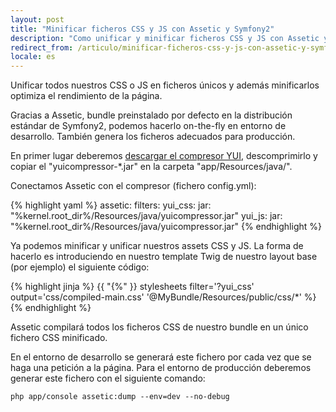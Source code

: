```yaml
---
layout: post
title: "Minificar ficheros CSS y JS con Assetic y Symfony2"
description: "Como unificar y minificar ficheros CSS y JS con Assetic y Symfony2"
redirect_from: /articulo/minificar-ficheros-css-y-js-con-assetic-y-symfony2/
locale: es
---
```


Unificar todos nuestros CSS o JS en ficheros únicos y además minificarlos optimiza el rendimiento de la página.

Gracias a Assetic, bundle preinstalado por defecto en la distribución estándar de Symfony2, podemos hacerlo on-the-fly en entorno de desarrollo. También genera los ficheros adecuados para producción.

En primer lugar deberemos <a href="http://yuilibrary.com/download/yuicompressor/" target="_blank">descargar el compresor YUI</a>, descomprimirlo y copiar el "yuicompressor-*.jar" en la carpeta "app/Resources/java/".

Conectamos Assetic con el compresor (fichero config.yml):

{% highlight yaml %}
assetic:
    filters:
        yui_css:
            jar: "%kernel.root_dir%/Resources/java/yuicompressor.jar"
        yui_js:
            jar: "%kernel.root_dir%/Resources/java/yuicompressor.jar"
{% endhighlight %}

Ya podemos minificar y unificar nuestros assets CSS y JS. La forma de hacerlo es introduciendo en nuestro template Twig de nuestro layout base (por ejemplo) el siguiente código:

{% highlight jinja %}
{{ "{%" }} stylesheets filter='?yui_css' output='css/compiled-main.css'
    '@MyBundle/Resources/public/css/*'
%}
{% endhighlight %}

Assetic compilará todos los ficheros CSS de nuestro bundle en un único fichero CSS minificado.

En el entorno de desarrollo se generará este fichero por cada vez que se haga una petición a la página. Para el entorno de producción deberemos generar este fichero con el siguiente comando:


    php app/console assetic:dump --env=dev --no-debug
